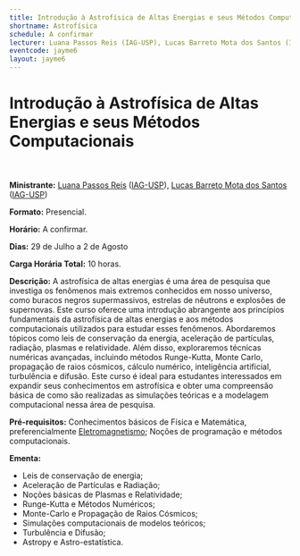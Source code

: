 ```yaml
---
title: Introdução à Astrofísica de Altas Energias e seus Métodos Computacionais
shortname: Astrofísica
schedule: A confirmar
lecturer: Luana Passos Reis (IAG-USP), Lucas Barreto Mota dos Santos (IAG-USP)
eventcode: jayme6
layout: jayme6
---
```

# Introdução à Astrofísica de Altas Energias e seus Métodos Computacionais <br><br>

**Ministrante:** [Luana Passos Reis](http://lattes.cnpq.br/1700594484276889) ([IAG-USP](https://www.iag.usp.br/)), [Lucas Barreto Mota dos Santos](http://lattes.cnpq.br/4682293660243276) ([IAG-USP](https://www.iag.usp.br/))

**Formato:** Presencial.

**Horário:** A confirmar.

**Dias:** 29 de Julho a 2 de Agosto

**Carga Horária Total:**  10 horas.

**Descrição:** A astrofísica de altas energias é uma área de pesquisa que investiga os
fenômenos mais extremos conhecidos em nosso universo, como buracos negros
supermassivos, estrelas de nêutrons e explosões de supernovas. Este curso oferece uma
introdução abrangente aos princípios fundamentais da astrofísica de altas energias e aos
métodos computacionais utilizados para estudar esses fenômenos. Abordaremos tópicos
como leis de conservação da energia, aceleração de partículas, radiação, plasmas e
relatividade. Além disso, exploraremos técnicas numéricas avançadas, incluindo métodos
Runge-Kutta, Monte Carlo, propagação de raios cósmicos, cálculo numérico, inteligência
artificial, turbulência e difusão. Este curso é ideal para estudantes interessados em expandir
seus conhecimentos em astrofísica e obter uma compreensão básica de como são
realizadas as simulações teóricas e a modelagem computacional nessa área de pesquisa.

**Pré-requisitos:** Conhecimentos básicos de Física e Matemática, preferencialmente [Eletromagnetismo](https://uspdigital.usp.br/jupiterweb/obterDisciplina?sgldis=4302303&verdis=1); Noções de programação e métodos computacionais.

**Ementa:** 

- Leis de conservação de energia;
- Aceleração de Partículas e Radiação;
- Noções básicas de Plasmas e Relatividade;
- Runge-Kutta e Métodos Numéricos;
- Monte-Carlo e Propagação de Raios Cósmicos;
- Simulações computacionais de modelos teóricos;
- Turbulência e Difusão;
- Astropy e Astro-estatística.
